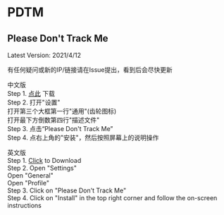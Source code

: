 # PDTM  
Please Don't Track Me  
---------------------------------------  
Latest Version: 2021/4/12  
  
有任何疑问或新的IP/链接请在Issue提出，看到后会尽快更新  
  
中文版  
Step 1. [点此](https://cdn.jsdelivr.net/gh/jimmyk1m/PDTM/PDTM.mobileconfig) 下载  
Step 2. 打开"设置"  
        打开第三个大框第一行"通用"(齿轮图标)  
        打开最下方倒数第四行"描述文件"  
Step 3. 点击“Please Don't Track Me”  
Step 4. 点右上角的"安装"，然后按照屏幕上的说明操作  
  
英文版  
Step 1. [Click](https://cdn.jsdelivr.net/gh/jimmyk1m/PDTM/PDTM.mobileconfig) to Download  
Step 2. Open "Settings"  
        Open "General"  
        Open "Profile"  
Step 3. Click on "Please Don't Track Me"  
Step 4. Click on "Install" in the top right corner and follow the on-screen instructions  

